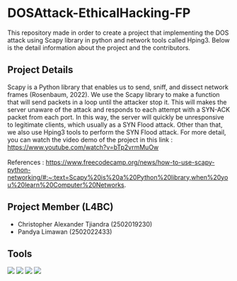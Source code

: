 # DOSAttack-EthicalHacking-FP
This repository made in order to create a project that implementing the DOS attack using Scapy library in python and network tools called Hping3. 
Below is the detail information about the project and the contributors.


## Project Details
Scapy is a Python library that enables us to send, sniff, and dissect network frames (Rosenbaum, 2022). We use the Scapy library to make 
a function that will send packets in a loop until the attacker stop it. This will makes the server unaware of the attack and responds to 
each attempt with a SYN-ACK packet from each port. In this way, the server will quickly be unresponsive to legitimate clients, which usually as a SYN Flood attack. Other than that, we also use Hping3 tools to perform the SYN Flood attack. For more detail, you can watch the video demo of the project in this link : https://www.youtube.com/watch?v=bTp2vrmMuOw </br></br>
References : https://www.freecodecamp.org/news/how-to-use-scapy-python-networking/#:~:text=Scapy%20is%20a%20Python%20library,when%20you%20learn%20Computer%20Networks.


## Project Member (L4BC)
- Christopher Alexander Tjiandra (2502019230)
- Pandya Limawan (2502022433)


## Tools 
![](https://img.shields.io/badge/Tools-Git-informational?style=flat&logo=Git&color=F05032)
![](https://img.shields.io/badge/Tools-GitHub-informational?style=flat&logo=GitHub&color=181717)
![](https://img.shields.io/badge/Tools-Visual-Studio?style=flat&logo=VisualStudioCode&color=0044F9)
![](https://img.shields.io/badge/Code-Python-informational?style=flat&logo=Python&color=FBFF00)


